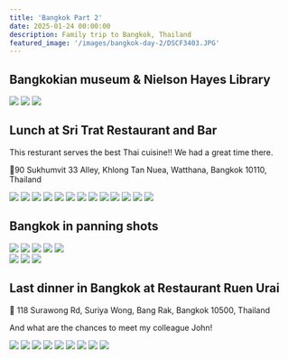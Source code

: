 ```yaml
---
title: 'Bangkok Part 2'
date: 2025-01-24 00:00:00
description: Family trip to Bangkok, Thailand
featured_image: '/images/bangkok-day-2/DSCF3403.JPG'
---
```


## Bangkokian museum & Nielson Hayes Library

<div class="gallery" data-columns="3">
           <img src="/images/bangkok-day-2/DSCF3390.JPG">
           <img src="/images/bangkok-day-2/DSCF3397.JPG">
           <img src="/images/bangkok-day-2/DSCF3399.JPG">
           
</div>

## Lunch at Sri Trat Restaurant and Bar

This resturant serves the best Thai cuisine!! We had a great time there.

📍90 Sukhumvit 33 Alley, Khlong Tan Nuea, Watthana, Bangkok 10110, Thailand

<div class="gallery" data-columns="1">
           <img src="/images/bangkok-day-2/DSCF3417.JPG">
           <img src="/images/bangkok-day-2/DSCF3402.JPG">
           <img src="/images/bangkok-day-2/DSCF3403.JPG">
           <img src="/images/bangkok-day-2/DSCF3404.JPG">
           <img src="/images/bangkok-day-2/DSCF3406.JPG">
           <img src="/images/bangkok-day-2/DSCF3407.JPG">
           <img src="/images/bangkok-day-2/DSCF3408.JPG">
           <img src="/images/bangkok-day-2/DSCF3409.JPG">
           <img src="/images/bangkok-day-2/DSCF3410.JPG">
           <img src="/images/bangkok-day-2/DSCF3412.JPG">
           <img src="/images/bangkok-day-2/DSCF3414.JPG">
           <img src="/images/bangkok-day-2/DSCF3418.JPG">
           <img src="/images/bangkok-day-2/DSCF3420.JPG">
           
</div>

## Bangkok in panning shots

<div class="gallery" data-columns="1">
           <img src="/images/bangkok-day-2/DSCF3436.JPG">
           <img src="/images/bangkok-day-2/DSCF3456.JPG">
           <img src="/images/bangkok-day-2/DSCF3739.JPG">
           <img src="/images/bangkok-day-2/DSCF3772.JPG">
           <img src="/images/bangkok-day-2/DSCF3779.JPG">
           
           
</div>

<div class="gallery" data-columns="2">
           <img src="/images/bangkok-day-2/DSCF3589.JPG">
           <img src="/images/bangkok-day-2/DSCF3424.JPG">
           <img src="/images/bangkok-day-2/DSCF3743.JPG"> 
</div>

## Last dinner in Bangkok at Restaurant Ruen Urai

📍 118 Surawong Rd, Suriya Wong, Bang Rak, Bangkok 10500, Thailand

And what are the chances to meet my colleague John!

<div class="gallery" data-columns="1">
           <img src="/images/bangkok-day-2/DSCF3752.JPG">
           <img src="/images/bangkok-day-2/DSCF3753.JPG">
           <img src="/images/bangkok-day-2/DSCF3754.JPG">
           <img src="/images/bangkok-day-2/DSCF3755.JPG">
           <img src="/images/bangkok-day-2/DSCF3756.JPG">
           <img src="/images/bangkok-day-2/DSCF3757.JPG">
           <img src="/images/bangkok-day-2/DSCF3758.JPG">
           <img src="/images/bangkok-day-2/DSCF3821.JPG">     
           <img src="/images/bangkok-day-2/DSCF3750.JPG">
</div>
